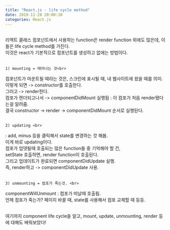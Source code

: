 ```yaml
---
title: "React.js - life cycle method"
date: 2019-11-28 20:00:10
categories: React.js
---
```

<br>
리액트 클래스 컴포넌트에서 사용하는 function은 render function 외에도 많은데, 이들은 life cycle method를 가진다. <br>
이것은 react가 기본적으로 컴포넌트를 생성하고 없애는 방법이다.<br><br>

	1) mounting = 태어나는 것<br>
컴포넌트가 마운트될 때라는 것은, 스크린에 표시될 때, 내 웹사이트에 왔을 때를 의미.<br> 
이렇게 되면 -> constructor를 호출한다.<br>
그러고 -> render한다.<br>
컴포가 렌더되고나서 -> componentDidMount 실행됨 : 이 컴포가 처음 render됐다는걸 알려줌.<br>
결국 constructor -> render -> componentDidMount 순서로 실행된다.<br><br>

	2) updating <br>
: add, minus 등을 클릭해서 state를 변경하는 것 해봄. <br>
이게 바로 updating이다.<br>
컴포가 업뎃될때 호출되는 많은 function들 중 기억해야 할 건, <br>
setState 호출하면, render function이 호출된다.<br>
그리고 업데이트가 완료되면 componentDidUpdate 실행.<br>
즉, render하고 -> componentDidUpdate 사용. <br><br>

	3) unmounting = 컴포가 죽는것. <br>
componentWillUnmount : 컴포가 떠날때 호출됨. <br>
언제 컴포가 죽는가? 페이지 바꿀 때, state를 사용해서 컴포 교체할 때 등등.<br><br>

여기까지 component life cycle을 알고, mount, update, unmounting, render 등에 대해도 배워보았다!<br>
